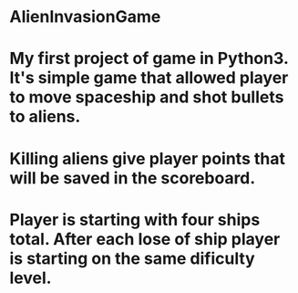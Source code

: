 # AlienInvasionGame
# My first project of game in Python3. It's simple game that allowed player to move spaceship and shot bullets to aliens.
# Killing aliens give player points that will be saved in the scoreboard.
# Player is starting with four ships total. After each lose of ship player is starting on the same dificulty level.
